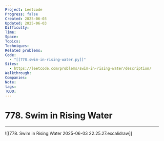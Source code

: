 ```yaml
---
Project: Leetcode
Progress: false
Created: 2025-06-03
Updated: 2025-06-03
Difficulty: 
Time: 
Space: 
Topics: 
Techniques: 
Related problems: 
Code:
  - "[[778.swim-in-rising-water.py]]"
Sites:
  - https://leetcode.com/problems/swim-in-rising-water/description/
Walkthrough: 
Companies: 
Note: 
tags: 
TODO: 
---
```

# 778. Swim in Rising Water
---
![[778. Swim in Rising Water 2025-06-03 22.25.27.excalidraw]]